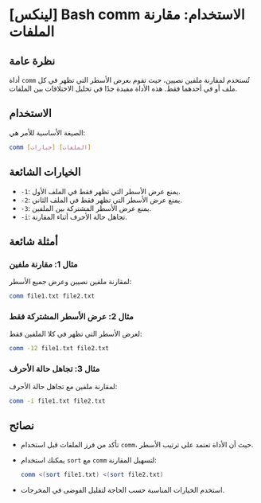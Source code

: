 # [لينكس] Bash comm الاستخدام: مقارنة الملفات

## نظرة عامة
أداة `comm` تُستخدم لمقارنة ملفين نصيين، حيث تقوم بعرض الأسطر التي تظهر في كل ملف أو في أحدهما فقط. هذه الأداة مفيدة جدًا في تحليل الاختلافات بين الملفات.

## الاستخدام
الصيغة الأساسية للأمر هي:

```bash
comm [خيارات] [الملفات]
```

## الخيارات الشائعة
- `-1`: يمنع عرض الأسطر التي تظهر فقط في الملف الأول.
- `-2`: يمنع عرض الأسطر التي تظهر فقط في الملف الثاني.
- `-3`: يمنع عرض الأسطر المشتركة بين الملفين.
- `-i`: تجاهل حالة الأحرف أثناء المقارنة.

## أمثلة شائعة
### مثال 1: مقارنة ملفين
لمقارنة ملفين نصيين وعرض جميع الأسطر:

```bash
comm file1.txt file2.txt
```

### مثال 2: عرض الأسطر المشتركة فقط
لعرض الأسطر التي تظهر في كلا الملفين فقط:

```bash
comm -12 file1.txt file2.txt
```

### مثال 3: تجاهل حالة الأحرف
لمقارنة ملفين مع تجاهل حالة الأحرف:

```bash
comm -i file1.txt file2.txt
```

## نصائح
- تأكد من فرز الملفات قبل استخدام `comm`، حيث أن الأداة تعتمد على ترتيب الأسطر.
- يمكنك استخدام `sort` مع `comm` لتسهيل المقارنة:
  
  ```bash
  comm <(sort file1.txt) <(sort file2.txt)
  ```

- استخدم الخيارات المناسبة حسب الحاجة لتقليل الفوضى في المخرجات.